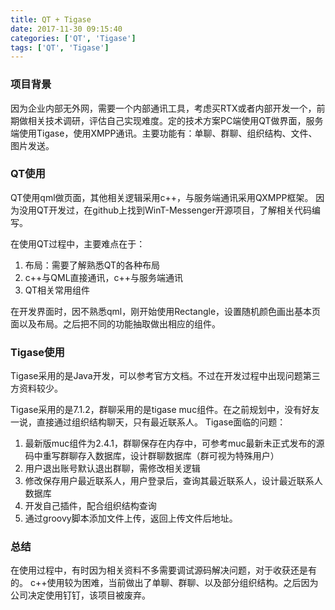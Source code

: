 ```yaml
---
title: QT + Tigase
date: 2017-11-30 09:15:40
categories: ['QT', 'Tigase']
tags: ['QT', 'Tigase']
---
```

### 项目背景
因为企业内部无外网，需要一个内部通讯工具，考虑买RTX或者内部开发一个，前期做相关技术调研，评估自己实现难度。定的技术方案PC端使用QT做界面，服务端使用Tigase，使用XMPP通讯。主要功能有：单聊、群聊、组织结构、文件、图片发送。
### QT使用
QT使用qml做页面，其他相关逻辑采用c++，与服务端通讯采用QXMPP框架。
因为没用QT开发过，在github上找到WinT-Messenger开源项目，了解相关代码编写。

在使用QT过程中，主要难点在于：
1. 布局：需要了解熟悉QT的各种布局
2. c++与QML直接通讯，c++与服务端通讯
3. QT相关常用组件

在开发界面时，因不熟悉qml，刚开始使用Rectangle，设置随机颜色画出基本页面以及布局。之后把不同的功能抽取做出相应的组件。

### Tigase使用
Tigase采用的是Java开发，可以参考官方文档。不过在开发过程中出现问题第三方资料较少。

Tigase采用的是7.1.2，群聊采用的是tigase muc组件。在之前规划中，没有好友一说，直接通过组织结构聊天，只有最近联系人。
Tigase面临的问题：
1. 最新版muc组件为2.4.1，群聊保存在内存中，可参考muc最新未正式发布的源码中重写群聊存入数据库，设计群聊数据库（群可视为特殊用户）
2. 用户退出账号默认退出群聊，需修改相关逻辑
3. 修改保存用户最近联系人，用户登录后，查询其最近联系人，设计最近联系人数据库
4. 开发自己插件，配合组织结构查询
5. 通过groovy脚本添加文件上传，返回上传文件后地址。


### 总结
在使用过程中，有时因为相关资料不多需要调试源码解决问题，对于收获还是有的。
c++使用较为困难，当前做出了单聊、群聊、以及部分组织结构。之后因为公司决定使用钉钉，该项目被废弃。
